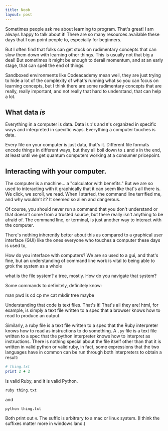 ```yaml
---
title: Noob
layout: post
---
```


Sometimes people ask me about learning to program. That's great! I am always
happy to talk about it! There are so many resources available these days that I
can point people to, especially for beginners.

But I often find that folks can get stuck on rudimentary concepts that can
slow them down with learning other things. This is usually not that big a deal!
But sometimes it might be enough to derail momentum, and at an early stage,
that can spell the end of things.

Sandboxed environments like Codeacademy mean well, they are just trying to hide
a lot of the complexity of what's running what so you can focus on learning
concepts, but I think there are some rudimentary concepts that are really,
really important, and not really that hard to understand, that can help a lot.

What data _is_
--------------

Everything in a computer is data. Data is `1`'s and `0`'s organized in specific
ways and interpreted in specific ways. Everything a computer touches is data.

Every file on your computer is just data, that's it. Different file formats
encode things in different ways, but they all boil down to `1` and `0` in the
end, at least until we get quantum computers working at a consumer pricepoint.


Interacting with your computer.
--------------------------

The computer is a machine... a "calculator with benefits." But we are so
used to interacting with it graphically that it can seem like that's all there
is. We click, we scroll, we read. When I started, the command line terrified
me, and why wouldn't it? It seemed so alien and dangerous.

Of course, you should never run a command that you don't understand or that
doesn't come from a trusted source, but there really isn't anything to be
afraid of.  The command line, or terminal, is just another way to interact with
the computer.

There's nothing inherently better about this as compared to a graphical user
interface (GUI) like the ones everyone who touches a computer these days is
used to,

How do you interface with computers? We are so used to a gui, and that's fine,
but an understanding of command line work is vital to being able to grok the
system as a whole

what is the file system? a tree, mostly. How do you navigate that system?

Some commands to definitely, definitely know:

man
pwd
ls
cd
cp
mv
cat
mkdir
tree maybe

Understanding that code is text files. That's it! That's all they are! html,
for example, is simply a text file written to a spec that a browser knows how
to read to produce an output.

Similarly, a ruby file is a text file written to a spec that the Ruby
interpreter knows how to read as instructions to do something. A `.py` file is
a text file written to a spec that the python interpreter knows how to
interpret as instructions. There is nothing special about the file itself other
than that it is written in valid python or valid ruby, in fact, some
expressions that the two languages have in common can be run through both
interpreters to obtain a result:

```ruby
# thing.txt
print 2 + 2
```

Is valid Ruby, and it is valid Python.

```
ruby thing.txt
```
and

```
python thing.txt
```

Both print out `4`. The suffix is arbitrary to a mac or linux system. (I think
the suffixes matter more in windows land.)
